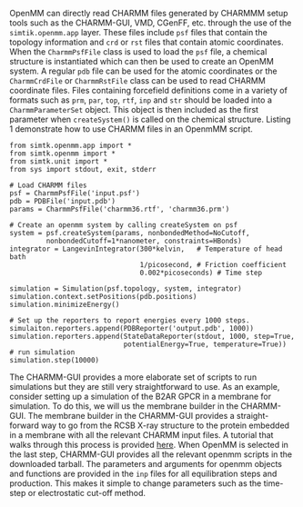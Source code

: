 OpenMM can directly read CHARMM files generated by CHARMMM setup tools 
such as the CHARMM-GUI, VMD, CGenFF, etc. through the use of the 
`simtik.openmm.app` layer. These files include `psf` files that contain 
the topology information and `crd` or `rst` files that contain atomic 
coordinates. When the `CharmmPsfFile` class is used to load the `psf` 
file, a chemical structure is instantiated which can then be used to create
an OpenMM system. A regular `pdb` file can be used for the atomic 
coordinates or the `CharmmCrdFile` or `CharmmRstFile` class can be used 
to read CHARMM coordinate files. Files containing forcefield 
definitions come in a variety of formats such as `prm`, `par`, `top`, 
`rtf`, `inp` and `str` should be loaded into a `CharmmParameterSet` object. 
This object is then included as the first parameter when `createSystem()`
is called on the chemical structure. Listing 1 demonstrate how to use 
CHARMM files in an OpenmMM script.

```
from simtk.openmm.app import *
from simtk.openmm import *
from simtk.unit import *
from sys import stdout, exit, stderr

# Load CHARMM files
psf = CharmmPsfFile('input.psf')
pdb = PDBFile('input.pdb')
params = CharmmPsfFile('charmm36.rtf', 'charmm36.prm')

# Create an openmm system by calling createSystem on psf
system = psf.createSystem(params, nonbondedMethod=NoCutoff,
         nonbondedCutoff=1*nanometer, constraints=HBonds)
integrator = LangevinIntegrator(300*kelvin,   # Temperature of head bath
                                1/picosecond, # Friction coefficient
                                0.002*picoseconds) # Time step
                     
simulation = Simulation(psf.topology, system, integrator)
simulation.context.setPositions(pdb.positions)
simulation.minimizeEnergy()

# Set up the reporters to report energies every 1000 steps.
simulaiton.reporters.append(PDBReporter('output.pdb', 1000))
simulation.reporters.append(StateDataReporter(stdout, 1000, step=True,
                            potentialEnergy=True, temperature=True))
# run simulation
simulation.step(10000)

```

The CHARMM-GUI provides a more elaborate set of scripts to run simulations
but they are still very straightforward to use. As an example, consider 
setting up a simulation of the B2AR GPCR in a membrane for simulation. 
To do this, we will us the membrane builder in the CHARMM-GUI. 
The membrane builder in the  CHARMM-GUI provides a straight-
forward way to go from the RCSB X-ray structure to the protein embedded
in a membrane with all the relevant CHARMM input files. A tutorial that 
walks through this process is provided [here](https://github.com/ChayaSt/openmm7tutorials/tree/master/b2ar_membrane). 
When OpenMM is selected in the last step, CHARMM-GUI provides all the 
relevant openmm scripts in the downloaded tarball. The parameters and 
arguments for openmm objects and functions are provided in the `inp` 
files for all equilibration steps and production. This makes it simple 
to change parameters such as the time-step or electrostatic cut-off method. 